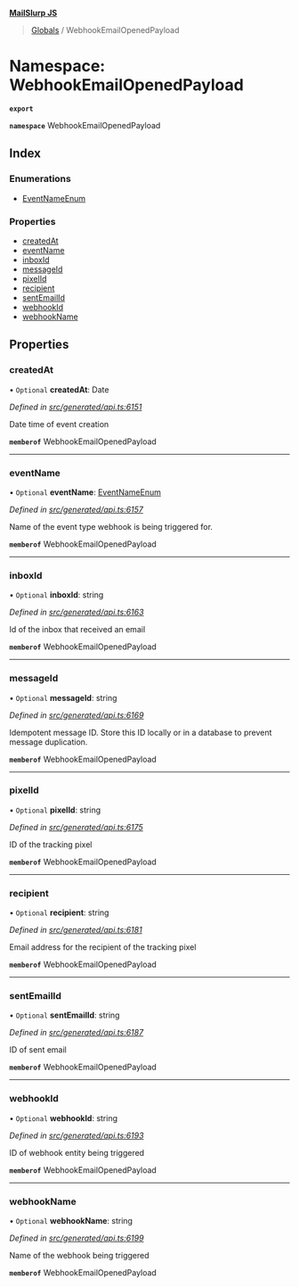 **[MailSlurp JS](../README.md)**

> [Globals](../README.md) / WebhookEmailOpenedPayload

# Namespace: WebhookEmailOpenedPayload

**`export`** 

**`namespace`** WebhookEmailOpenedPayload

## Index

### Enumerations

* [EventNameEnum](../enums/webhookemailopenedpayload.eventnameenum.md)

### Properties

* [createdAt](webhookemailopenedpayload.md#createdat)
* [eventName](webhookemailopenedpayload.md#eventname)
* [inboxId](webhookemailopenedpayload.md#inboxid)
* [messageId](webhookemailopenedpayload.md#messageid)
* [pixelId](webhookemailopenedpayload.md#pixelid)
* [recipient](webhookemailopenedpayload.md#recipient)
* [sentEmailId](webhookemailopenedpayload.md#sentemailid)
* [webhookId](webhookemailopenedpayload.md#webhookid)
* [webhookName](webhookemailopenedpayload.md#webhookname)

## Properties

### createdAt

• `Optional` **createdAt**: Date

*Defined in [src/generated/api.ts:6151](https://github.com/mailslurp/mailslurp-client/blob/98c6efc/src/generated/api.ts#L6151)*

Date time of event creation

**`memberof`** WebhookEmailOpenedPayload

___

### eventName

• `Optional` **eventName**: [EventNameEnum](../enums/webhookemailopenedpayload.eventnameenum.md)

*Defined in [src/generated/api.ts:6157](https://github.com/mailslurp/mailslurp-client/blob/98c6efc/src/generated/api.ts#L6157)*

Name of the event type webhook is being triggered for.

**`memberof`** WebhookEmailOpenedPayload

___

### inboxId

• `Optional` **inboxId**: string

*Defined in [src/generated/api.ts:6163](https://github.com/mailslurp/mailslurp-client/blob/98c6efc/src/generated/api.ts#L6163)*

Id of the inbox that received an email

**`memberof`** WebhookEmailOpenedPayload

___

### messageId

• `Optional` **messageId**: string

*Defined in [src/generated/api.ts:6169](https://github.com/mailslurp/mailslurp-client/blob/98c6efc/src/generated/api.ts#L6169)*

Idempotent message ID. Store this ID locally or in a database to prevent message duplication.

**`memberof`** WebhookEmailOpenedPayload

___

### pixelId

• `Optional` **pixelId**: string

*Defined in [src/generated/api.ts:6175](https://github.com/mailslurp/mailslurp-client/blob/98c6efc/src/generated/api.ts#L6175)*

ID of the tracking pixel

**`memberof`** WebhookEmailOpenedPayload

___

### recipient

• `Optional` **recipient**: string

*Defined in [src/generated/api.ts:6181](https://github.com/mailslurp/mailslurp-client/blob/98c6efc/src/generated/api.ts#L6181)*

Email address for the recipient of the tracking pixel

**`memberof`** WebhookEmailOpenedPayload

___

### sentEmailId

• `Optional` **sentEmailId**: string

*Defined in [src/generated/api.ts:6187](https://github.com/mailslurp/mailslurp-client/blob/98c6efc/src/generated/api.ts#L6187)*

ID of sent email

**`memberof`** WebhookEmailOpenedPayload

___

### webhookId

• `Optional` **webhookId**: string

*Defined in [src/generated/api.ts:6193](https://github.com/mailslurp/mailslurp-client/blob/98c6efc/src/generated/api.ts#L6193)*

ID of webhook entity being triggered

**`memberof`** WebhookEmailOpenedPayload

___

### webhookName

• `Optional` **webhookName**: string

*Defined in [src/generated/api.ts:6199](https://github.com/mailslurp/mailslurp-client/blob/98c6efc/src/generated/api.ts#L6199)*

Name of the webhook being triggered

**`memberof`** WebhookEmailOpenedPayload
